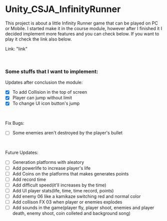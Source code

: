 # Unity_CSJA_InfinityRunner

This project is about a little Infinity Runner game that can be played on PC or Mobile. I started make it in the course module, however after I finished it I decided implement more features and you can check below. If you want to play it check the link also below.

Link: "link"

<br>

### Some stuffs that I want to implement:

Updates after conclusion the module:

- [x] To add Collision in the top of screen
- [x] Player can jump without limit
- [x] To change UI icon button's jump

<br>

Fix Bugs:<br>

- [ ] Some enemies aren't destroyed by the player's bullet

<br>

Future Updates:<br>

- [ ] Generation platforms with aleatory
- [ ] Add powerlife to increase player's life
- [ ] Add Coins on the platforms that makes generates points
- [ ] Add record time
- [ ] Add difficult speed(it'll increases by the time)
- [ ] Add UI player stats(life, time, time record, points)
- [ ] Add enemy 06 like a kamikaze switching red and normal color
- [ ] Add collison FX 03 when player or enemies explodes
- [ ] Add sounds in the game(player fly, player shoot, enemies and player death, enemy shoot, coin colleted and background song)
